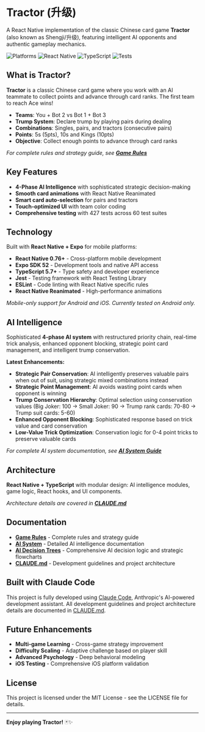 # Tractor (升级)

A React Native implementation of the classic Chinese card game **Tractor** (also known as Shengji/升级), featuring intelligent AI opponents and authentic gameplay mechanics.

![Platforms](https://img.shields.io/badge/Platforms-Android%20%7C%20iOS-blue)
![React Native](https://img.shields.io/badge/React%20Native-Expo-blue)
![TypeScript](https://img.shields.io/badge/TypeScript-Strict-green)
![Tests](https://img.shields.io/badge/Tests-315%20Passing-brightgreen)

## What is Tractor?

**Tractor** is a classic Chinese card game where you work with an AI teammate to collect points and advance through card ranks. The first team to reach Ace wins!

- **Teams**: You + Bot 2 vs Bot 1 + Bot 3  
- **Trump System**: Declare trump by playing pairs during dealing
- **Combinations**: Singles, pairs, and tractors (consecutive pairs)
- **Points**: 5s (5pts), 10s and Kings (10pts)
- **Objective**: Collect enough points to advance through card ranks

*For complete rules and strategy guide, see **[Game Rules](docs/GAME_RULES.md)***

## Key Features

- **4-Phase AI Intelligence** with sophisticated strategic decision-making
- **Smooth card animations** with React Native Reanimated
- **Smart card auto-selection** for pairs and tractors
- **Touch-optimized UI** with team color coding
- **Comprehensive testing** with 427 tests across 60 test suites

## Technology

Built with **React Native + Expo** for mobile platforms:
- **React Native 0.76+** - Cross-platform mobile development
- **Expo SDK 52** - Development tools and native API access
- **TypeScript 5.7+** - Type safety and developer experience
- **Jest** - Testing framework with React Testing Library
- **ESLint** - Code linting with React Native specific rules
- **React Native Reanimated** - High-performance animations

*Mobile-only support for Android and iOS. Currently tested on Android only.*

## AI Intelligence

Sophisticated **4-phase AI system** with restructured priority chain, real-time trick analysis, enhanced opponent blocking, strategic point card management, and intelligent trump conservation.

**Latest Enhancements:**
- **Strategic Pair Conservation**: AI intelligently preserves valuable pairs when out of suit, using strategic mixed combinations instead
- **Strategic Point Management**: AI avoids wasting point cards when opponent is winning
- **Trump Conservation Hierarchy**: Optimal selection using conservation values (Big Joker: 100 → Small Joker: 90 → Trump rank cards: 70-80 → Trump suit cards: 5-60)
- **Enhanced Opponent Blocking**: Sophisticated response based on trick value and card conservation
- **Low-Value Trick Optimization**: Conservation logic for 0-4 point tricks to preserve valuable cards

*For complete AI system documentation, see **[AI System Guide](docs/AI_SYSTEM.md)***

## Architecture

**React Native + TypeScript** with modular design: AI intelligence modules, game logic, React hooks, and UI components.

*Architecture details are covered in **[CLAUDE.md](CLAUDE.md)***

## Documentation

- **[Game Rules](docs/GAME_RULES.md)** - Complete rules and strategy guide
- **[AI System](docs/AI_SYSTEM.md)** - Detailed AI intelligence documentation
- **[AI Decision Trees](docs/AI_DECISION_TREE.md)** - Comprehensive AI decision logic and strategic flowcharts
- **[CLAUDE.md](CLAUDE.md)** - Development guidelines and project architecture

## Built with Claude Code

This project is fully developed using [Claude Code](https://claude.ai/code), Anthropic's AI-powered development assistant. All development guidelines and project architecture details are documented in [CLAUDE.md](CLAUDE.md).

## Future Enhancements

- **Multi-game Learning** - Cross-game strategy improvement
- **Difficulty Scaling** - Adaptive challenge based on player skill
- **Advanced Psychology** - Deep behavioral modeling
- **iOS Testing** - Comprehensive iOS platform validation

## License

This project is licensed under the MIT License - see the LICENSE file for details.

---

**Enjoy playing Tractor!** 🃏✨